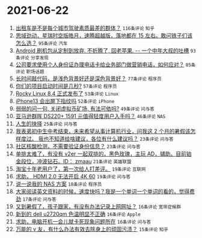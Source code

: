 # 2021-06-22

1. [出租车是不是每个城市驾驶素质最差的群体？](https://www.v2ex.com/t/784977) `116条评论` `知乎`
1. [思域劲动，星瑞时空版皓月，速腾超越版，落地都在 15 左右。敢问铁子们该怎么选？](https://www.v2ex.com/t/784974) `95条评论` `汽车`
1. [Android 刷机包从定制到放弃. 不折腾了, 回老苹果. -- 一个中年大叔的吐槽](https://www.v2ex.com/t/784982) `93条评论` `分享发现`
1. [公司要求使用个人身份证办理电话卡给业务部门做营销电话，如何应对？](https://www.v2ex.com/t/785080) `85条评论` `职场话题`
1. [长时间敲代码，是浅色背景好还是深色背景好？](https://www.v2ex.com/t/785006) `77条评论` `程序员`
1. [你们的项目启动时间是几秒?](https://www.v2ex.com/t/785066) `57条评论` `程序员`
1. [Rocky Linux 8.4 正式发布了](https://www.v2ex.com/t/785010) `53条评论` `Linux`
1. [iPhone13 会出屏下指纹吗](https://www.v2ex.com/t/785091) `52条评论` `iPhone`
1. [弱弱的问一句, 关闭虚拟币矿场, 有法可依吗?](https://www.v2ex.com/t/785154) `49条评论` `问与答`
1. [亚马逊群晖 DS220+ 1591 元值得轻度用户入手吗？](https://www.v2ex.com/t/784971) `46条评论` `NAS`
1. [人生的抉择](https://www.v2ex.com/t/785016) `25条评论` `问与答`
1. [我表弟初中生中考结束，未来希望从事计算机行业，问我这 2 个月的暑假该怎样度过。 我也不知道给啥建议，各位有什么建议吗？](https://www.v2ex.com/t/785142) `23条评论` `问与答`
1. [社区核酸检测，不需要验证身份信息？](https://www.v2ex.com/t/784970) `23条评论` `问与答`
1. [单排太难了，有没有 v2er 一起双排的，黑色玫瑰，主玩 AD，辅助。目前铂金段位，冲波钻石。ID： zmaau](https://www.v2ex.com/t/785011) `21条评论` `英雄联盟`
1. [淘宝十年老用户了，第一次给人打差评。](https://www.v2ex.com/t/785156) `19条评论` `互联网`
1. [求助， HDMI 2.0 无法开启 4K 60](https://www.v2ex.com/t/784990) `19条评论` `问与答`
1. [说一说我的 NAS 方案](https://www.v2ex.com/t/784975) `18条评论` `程序员`
1. [大家阅读英文资料的时候，速度快吗？我是一个单词一个单词的看的，觉得费劲](https://www.v2ex.com/t/785041) `17条评论` `问与答`
1. [又到暑假了，孩子跟家，有没有办法记录上网网址？](https://www.v2ex.com/t/785202) `16条评论` `宽带症候群`
1. [新到的 dell u2720qm 色温明显不正确](https://www.v2ex.com/t/785009) `16条评论` `Apple`
1. [求助，电脑开机一会儿就卡死现象问题所在](https://www.v2ex.com/t/784991) `16条评论` `问与答`
1. [万能的 v 友，有什么办法有效去除身上的顽固污渍？](https://www.v2ex.com/t/785145) `15条评论` `知乎`
